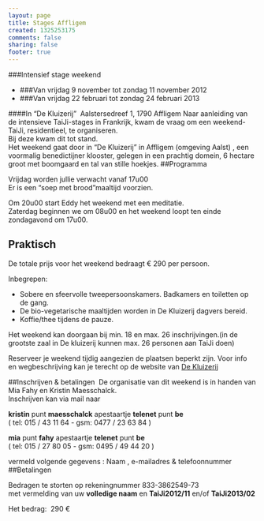 ```yaml
--- 
layout: page
title: Stages Affligem
created: 1325253175
comments: false
sharing: false
footer: true
---
```

###Intensief stage weekend 
* ###Van vrijdag 9 november tot zondag 11 november 2012
* ###Van vrijdag 22 februari tot zondag 24 februari 2013

####In &ldquo;De Kluizerij&rdquo;&nbsp;&nbsp;Aalstersedreef 1, 1790 Affligem
Naar aanleiding van de intensieve TaiJi-stages in Frankrijk, kwam de vraag om een weekend-TaiJi, residentieel, te organiseren.  
Bij deze kwam dit tot stand.  
Het weekend gaat door in&nbsp;&ldquo;De Kluizerij&rdquo;&nbsp;in&nbsp;Affligem&nbsp;(omgeving Aalst) , een voormalig benedictijner klooster, gelegen in een prachtig domein, 6 hectare groot met boomgaard en tal van stille hoekjes.
##Programma
<!--Het weekend staat open voor diegene die de 1ste helft van het 2 deel van de vorm kennen.-->

Vrijdag worden jullie verwacht vanaf 17u00  
Er is een &ldquo;soep met brood&rdquo;maaltijd voorzien.

Om 20u00 start Eddy het weekend met een meditatie.  
Zaterdag beginnen we om 08u00 en het weekend loopt ten einde zondagavond om 17u00.
##	Praktisch
De totale prijs voor het weekend bedraagt &euro; 290  per persoon.

Inbegrepen:

* Sobere en sfeervolle tweepersoonskamers. Badkamers en toiletten op de gang.
* De bio-vegetarische maaltijden worden in De Kluizerij dagvers bereid.
* Koffie/thee tijdens de pauze.

Het weekend kan doorgaan bij min. 18 en max. 26 inschrijvingen.(in de grootste zaal in De kluizerij kunnen max. 26 personen aan TaiJi doen)

Reserveer je weekend tijdig aangezien de plaatsen beperkt zijn. <!--De inschrijvingen en betalingen worden afgesloten tegen eind januari 2012.
-->
Voor info en wegbeschrijving kan je terecht op de website van [De Kluizerij](http://www.dekluizerij.com)

##Inschrijven &amp; betalingen&nbsp;
De organisatie van dit weekend is in handen van Mia Fahy en Kristin Maesschalck.&nbsp;<br />Inschrijven kan via mail naar

**kristin** punt **maesschalck** apestaartje **telenet** punt **be**<br />
( tel: 015 / 43 11 64 -&nbsp;gsm: 0477 / 23 63 84 )

**mia** punt **fahy** apestaartje **telenet** punt **be**<br />
( tel: 015 / 27 80 05 -&nbsp;gsm: 0495 / 49 44 20 )

vermeld volgende gegevens :&nbsp;Naam ,&nbsp;e-mailadres &amp; telefoonnummer
##Betalingen

Bedragen te storten op rekeningnummer 833-3862549-73  
met vermelding van uw **volledige naam** en **TaiJi2012/11** en/of **TaiJi2013/02** 

Het bedrag: &nbsp;290 &euro; <!--te storten voor eind januari 2012-->

